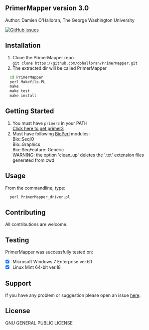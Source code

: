 ## PrimerMapper version 3.0
Author: Damien O'Halloran, The George Washington University

[![GitHub issues](https://img.shields.io/github/issues/dohalloran/PrimerMapper.svg)](https://github.com/dohalloran/PrimerMapper/issues)

## Installation
1. Clone the PrimerMapper repo  
`git clone https://github.com/dohalloran/PrimerMapper.git`  
2. The extracted dir will be called PrimerMapper  
```cmd
  cd PrimerMapper  
  perl Makefile.PL  
  make  
  make test  
  make install 
```  
## Getting Started  
1. You must have `primer3` in your PATH  
[Click here to get primer3](https://sourceforge.net/projects/primer3/) 
2. Must have following [BioPerl](https://github.com/bioperl) modules:  
Bio::SeqIO    
Bio::Graphics  
Bio::SeqFeature::Generic  
WARNING: the option 'clean_up' deletes the '.txt' extension files generated from cwd   

## Usage 
From the commandline, type:  
```cmd
  perl PrimerMapper_driver.pl
``` 

## Contributing
All contributions are welcome.

## Testing

PrimerMapper was successfully tested on:

- [x] Microsoft Windows 7 Enterprise ver.6.1
- [x] Linux Mint 64-bit ver.18

## Support
If you have any problem or suggestion please open an issue [here](https://github.com/dohalloran/PrimerMapper/issues).

## License 
GNU GENERAL PUBLIC LICENSE





